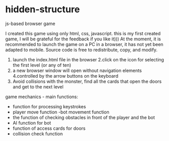 # hidden-structure
js-based browser game


I created this game using only html, css, javascript.
this is my first created game, I will be grateful for the feedback if you like it)))
At the moment, it is recommended to launch the game on a PC in a browser, it has not yet been adapted to mobile.
Source code is free to redistribute, copy, and modify.


1. launch the index.html file in the browser
2.click on the icon for selecting the first level (or any of ten)
3. a new browser window will open without navigation elements
4.controlled by the arrow buttons on the keyboard
5. Avoid collisions with the monster, find all the cards that open the doors and get to the next level

game mechanics - main functions:
- function for processing keystrokes 
- player move function
-bot movement function
- the function of checking obstacles in front of the player and the bot
- AI function for bot
- function of access cards for doors
- collision check function
